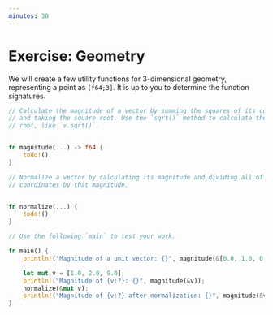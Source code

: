 ```yaml
---
minutes: 30
---
```


# Exercise: Geometry

We will create a few utility functions for 3-dimensional geometry, representing
a point as `[f64;3]`. It is up to you to determine the function signatures.

```rust
// Calculate the magnitude of a vector by summing the squares of its coordinates
// and taking the square root. Use the `sqrt()` method to calculate the square
// root, like `v.sqrt()`.


fn magnitude(...) -> f64 {
    todo!()
}

// Normalize a vector by calculating its magnitude and dividing all of its
// coordinates by that magnitude.


fn normalize(...) {
    todo!()
}

// Use the following `main` to test your work.

fn main() {
    println!("Magnitude of a unit vector: {}", magnitude(&[0.0, 1.0, 0.0]));

    let mut v = [1.0, 2.0, 9.0];
    println!("Magnitude of {v:?}: {}", magnitude(&v));
    normalize(&mut v);
    println!("Magnitude of {v:?} after normalization: {}", magnitude(&v));
}
```
